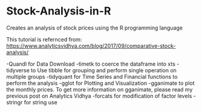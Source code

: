 # Stock-Analysis-in-R
Creates an analysis of stock prices using the R programming language

This tutorial is refernced from: https://www.analyticsvidhya.com/blog/2017/09/comparative-stock-analysis/

-Quandl for Data Download
-timetk to coerce the dataframe into xts
-tidyverse to Use tibble for grouping and perform single operation on multiple groups
-tidyquant for Time Series and Financial functions to perform the analysis
-gglot for Plotting and Visualization
-gganimate to plot the monthly prices. To get more information on gganimate, please read my previous post on Analytics Vidhya
-forcats for modification of factor levels
-stringr for string use
